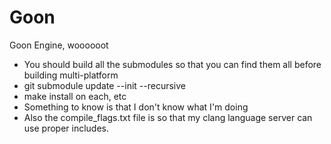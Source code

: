 # Goon
Goon Engine, woooooot

- You should build all the submodules so that you can find them all before building multi-platform
- git submodule update --init --recursive
- make install on each, etc
- Something to know is that I don't know what I'm doing
- Also the compile_flags.txt file is so that my clang language server can use proper includes.
